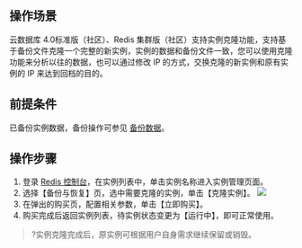 ## 操作场景
云数据库 4.0标准版（社区）、Redis 集群版（社区）支持实例克隆功能，支持基于备份文件克隆一个完整的新实例，实例的数据和备份文件一致，您可以使用克隆功能来分析以往的数据，也可以通过修改 IP 的方式，交换克隆的新实例和原有实例的 IP 来达到回档的目的。

## 前提条件
已备份实例数据，备份操作可参见 [备份数据](https://cloud.tencent.com/document/product/239/30901)。

## 操作步骤
1. 登录 [Redis 控制台](https://console.cloud.tencent.com/redis)，在实例列表中，单击实例名称进入实例管理页面。
2. 选择【备份与恢复】页，选中需要克隆的实例，单击【克隆实例】。
![](https://main.qcloudimg.com/raw/5e34ae660c9aced54e63db08fa12274f.png)
3. 在弹出的购买页，配置相关参数，单击【立即购买】。
4. 购买完成后返回实例列表，待实例状态变更为【运行中】，即可正常使用。
>?实例克隆完成后，原实例可根据用户自身需求继续保留或销毁。


